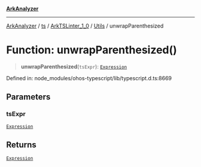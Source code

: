 [**ArkAnalyzer**](../../../../../../../../README.md)

***

[ArkAnalyzer](../../../../../../../../globals.md) / [ts](../../../../../README.md) / [ArkTSLinter\_1\_0](../../../README.md) / [Utils](../README.md) / unwrapParenthesized

# Function: unwrapParenthesized()

> **unwrapParenthesized**(`tsExpr`): [`Expression`](../../../../../interfaces/Expression.md)

Defined in: node\_modules/ohos-typescript/lib/typescript.d.ts:8669

## Parameters

### tsExpr

[`Expression`](../../../../../interfaces/Expression.md)

## Returns

[`Expression`](../../../../../interfaces/Expression.md)
